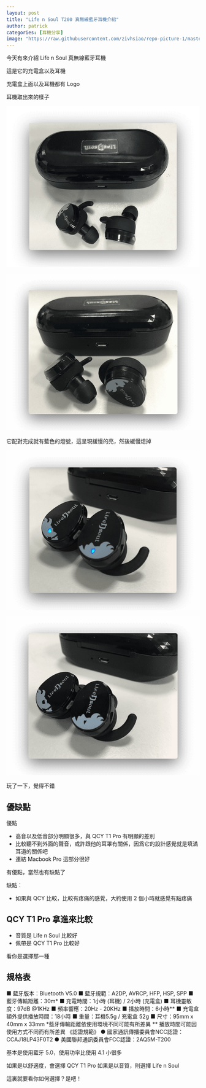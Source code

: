 ```yaml
---
layout: post
title: "Life n Soul T200 真無線藍牙耳機介紹"
author: patrick
categories: [耳機分享]
image: "https://raw.githubusercontent.com/zivhsiao/repo-picture-1/master/images/t200/t200_05.jpg"  
---
```


今天有來介紹 Life n Soul 真無線藍牙耳機

這是它的充電盒以及耳機

充電盒上面以及耳機都有 Logo

耳機取出來的樣子

![](https://raw.githubusercontent.com/zivhsiao/repo-picture-1/master/images/t200/t200_01.png)

![](https://raw.githubusercontent.com/zivhsiao/repo-picture-1/master/images/t200/t200_03.png)

它配對完成就有藍色的燈號，這呈現緩慢的亮，然後緩慢熄掉

![](https://raw.githubusercontent.com/zivhsiao/repo-picture-1/master/images/t200/t200_02.png)

![](https://raw.githubusercontent.com/zivhsiao/repo-picture-1/master/images/t200/t200_04.png)


玩了一下，覺得不錯

## 優缺點

優點
- 高音以及低音部分明顯很多，與 QCY T1 Pro 有明顯的差別
- 比較聽不到外面的聲音，或許跟他的耳罩有關係，因爲它的設計感覺就是填滿耳道的關係吧
- 連結 Macbook Pro 這部分很好

有優點，當然也有缺點了

缺點：
- 如果與 QCY 比較，比較有疼痛的感覺，大約使用 2 個小時就感覺有點疼痛


## QCY T1 Pro 拿進來比較

- 音質是 Life n Soul 比較好
- 佩帶是 QCY T1 Pro 比較好

看你是選擇那一種 

## 規格表

■ 藍牙版本：Bluetooth V5.0 
■ 藍牙規範：A2DP, AVRCP, HFP, HSP, SPP 
■ 藍牙傳輸距離：30m* 
■ 充電時間：1小時 (耳機) / 2小時 (充電盒) 
■ 耳機靈敏度：97dB @1KHz 
■ 頻率響應：20Hz - 20KHz 
■ 播放時間：6小時** 
■ 充電盒額外提供播放時間：18小時 
■ 重量：耳機5.5g / 充電盒 52g 
■ 尺寸：95mm x 40mm x 33mm 
*藍牙傳輸距離依使用環境不同可能有所差異 
** 播放時間可能因使用方式不同而有所差異 《認證規範》 
● 國家通訊傳播委員會NCC認證：CCAJ18LP43F0T2 
● 美國聯邦通訊委員會FCC認證：2AQ5M-T200

基本是使用藍牙 5.0，使用功率比使用 4.1 小很多

如果是以舒適度，會選擇 QCY T1 Pro
如果是以音質，則選擇 Life n Soul

這裏就要看你如何選擇？是吧！ 
